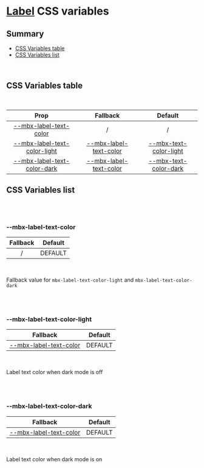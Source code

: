 # [Label](index.md) CSS variables

## Summary

- [CSS Variables table](#css-variables-table)
- [CSS Variables list](#css-variables-list)

<br>

## CSS Variables table

<br>

| <div style='text-align:center;margin:auto;'>Prop</div>                                                         | <div style='text-align:center;margin:auto;'>Fallback</div>                                         | <div style='text-align:center;margin:auto;'>Default</div>                                                                                                              |
| -------------------------------------------------------------------------------------------------------------- | -------------------------------------------------------------------------------------------------- | ---------------------------------------------------------------------------------------------------------------------------------------------------------------------- |
| <div style='text-align:center;margin:auto;'>[--mbx-label-text-color](#-mbx-label-text-color)</div>             | <div style='text-align:center;margin:auto;'>/</div>                                                | <div style='text-align:center;margin:auto;'>/</div>                                                                                                                    |
| <div style='text-align:center;margin:auto;'>[--mbx-label-text-color-light](#-mbx-label-text-color-light)</div> | <div style='text-align:center;margin:auto;'>[--mbx-label-text-color](#-mbx-label-text-color)</div> | <div style='text-align:center;margin:auto;'>[--mbx-text-color-light](https://cianciarusocataldo.github.io/mobrix-ui/docs/shared/css-vars/#-mbx-text-color-light)</div> |
| <div style='text-align:center;margin:auto;'>[--mbx-label-text-color-dark](#-mbx-label-text-color-dark)</div>   | <div style='text-align:center;margin:auto;'>[--mbx-label-text-color](#-mbx-label-text-color)</div> | <div style='text-align:center;margin:auto;'>[--mbx-text-color-dark](https://cianciarusocataldo.github.io/mobrix-ui/docs/shared/css-vars/#-mbx-text-color-dark)</div>   |

## CSS Variables list

<br>

<br>

### --mbx-label-text-color

| <div style='text-align:center;margin:auto;'>Fallback</div> | <div style='text-align:center;margin:auto;'>Default</div> |
| ---------------------------------------------------------- | --------------------------------------------------------- |
| <div style='text-align:center;margin:auto;'>/</div>        | <div style='text-align:center;margin:auto;'>DEFAULT</div> |

<br>

Fallback value for `mbx-label-text-color-light` and `mbx-label-text-color-dark`

<br>

<br>

### --mbx-label-text-color-light

| <div style='text-align:center;margin:auto;'>Fallback</div>                                         | <div style='text-align:center;margin:auto;'>Default</div> |
| -------------------------------------------------------------------------------------------------- | --------------------------------------------------------- |
| <div style='text-align:center;margin:auto;'>[--mbx-label-text-color](#-mbx-label-text-color)</div> | <div style='text-align:center;margin:auto;'>DEFAULT</div> |

<br>

Label text color when dark mode is off

<br>

<br>

### --mbx-label-text-color-dark

| <div style='text-align:center;margin:auto;'>Fallback</div>                                         | <div style='text-align:center;margin:auto;'>Default</div> |
| -------------------------------------------------------------------------------------------------- | --------------------------------------------------------- |
| <div style='text-align:center;margin:auto;'>[--mbx-label-text-color](#-mbx-label-text-color)</div> | <div style='text-align:center;margin:auto;'>DEFAULT</div> |

<br>

Label text color when dark mode is on

<br>
